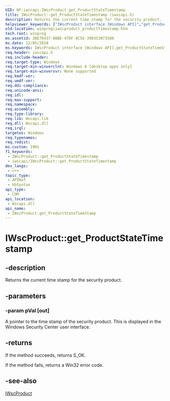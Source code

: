 ```yaml
---
UID: NF:iwscapi.IWscProduct.get_ProductStateTimestamp
title: IWscProduct::get_ProductStateTimestamp (iwscapi.h)
description: Returns the current time stamp for the security product.
helpviewer_keywords: ["IWscProduct interface [Windows API]","get_ProductStateTimeStamp method","IWscProduct.get_ProductStateTimestamp","IWscProduct::get_ProductStateTimeStamp","IWscProduct::get_ProductStateTimestamp","get_ProductStateTimeStamp","get_ProductStateTimeStamp method [Windows API]","get_ProductStateTimeStamp method [Windows API]","IWscProduct interface","get_ProductStateTimestamp","iwscapi/IWscProduct::get_ProductStateTimeStamp","winprog.iwscproduct_producttimestamp"]
old-location: winprog\iwscproduct_producttimestamp.htm
tech.root: winprog
ms.assetid: 3BE70437-8BBE-47DF-8C5E-390353073580
ms.date: 12/05/2018
ms.keywords: IWscProduct interface [Windows API],get_ProductStateTimeStamp method, IWscProduct.get_ProductStateTimestamp, IWscProduct::get_ProductStateTimeStamp, IWscProduct::get_ProductStateTimestamp, get_ProductStateTimeStamp, get_ProductStateTimeStamp method [Windows API], get_ProductStateTimeStamp method [Windows API],IWscProduct interface, get_ProductStateTimestamp, iwscapi/IWscProduct::get_ProductStateTimeStamp, winprog.iwscproduct_producttimestamp
req.header: iwscapi.h
req.include-header: 
req.target-type: Windows
req.target-min-winverclnt: Windows 8 [desktop apps only]
req.target-min-winversvr: None supported
req.kmdf-ver: 
req.umdf-ver: 
req.ddi-compliance: 
req.unicode-ansi: 
req.idl: 
req.max-support: 
req.namespace: 
req.assembly: 
req.type-library: 
req.lib: Wscapi.lib
req.dll: Wscapi.dll
req.irql: 
targetos: Windows
req.typenames: 
req.redist: 
ms.custom: 19H1
f1_keywords:
 - IWscProduct::get_ProductStateTimestamp
 - iwscapi/IWscProduct::get_ProductStateTimestamp
dev_langs:
 - c++
topic_type:
 - APIRef
 - kbSyntax
api_type:
 - COM
api_location:
 - Wscapi.dll
api_name:
 - IWscProduct.get_ProductStateTimeStamp
---
```


# IWscProduct::get_ProductStateTimestamp


## -description

Returns the current time  stamp for the security product.

## -parameters

### -param pVal [out]

A pointer to the time stamp of the security product. This is displayed in the Windows Security Center user interface.

## -returns

If the method  succeeds, returns S_OK.

If the method  fails, returns a Win32 error code.

## -see-also

<a href="/windows/desktop/api/iwscapi/nn-iwscapi-iwscproduct">IWscProduct</a>